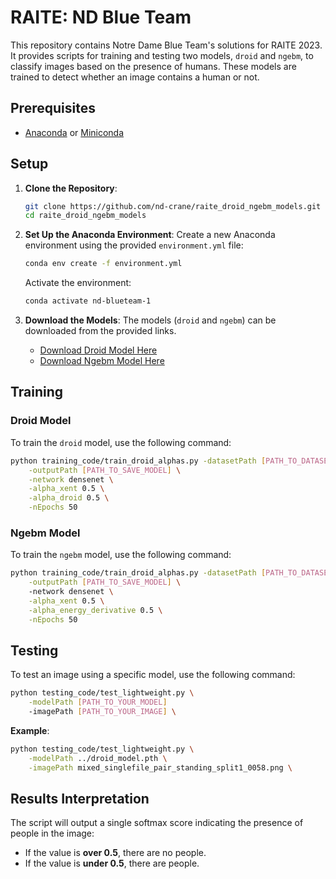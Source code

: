 # RAITE: ND Blue Team


This repository contains Notre Dame Blue Team's solutions for RAITE 2023.
It provides scripts for training and testing two models, `droid` and `ngebm`, to classify images based on the presence of humans. These models are trained to detect whether an image contains a human or not.


## Prerequisites

- [Anaconda](https://www.anaconda.com/products/distribution) or [Miniconda](https://docs.conda.io/en/latest/miniconda.html)

## Setup

1. **Clone the Repository**:
   ```bash
   git clone https://github.com/nd-crane/raite_droid_ngebm_models.git
   cd raite_droid_ngebm_models
   ```

2. **Set Up the Anaconda Environment**:
   Create a new Anaconda environment using the provided `environment.yml` file:
   ```bash
   conda env create -f environment.yml
   ```

   Activate the environment:
   ```bash
   conda activate nd-blueteam-1
   ```

3. **Download the Models**:
   The models (`droid` and `ngebm`) can be downloaded from the provided links.

   - [Download Droid Model Here](https://drive.google.com/file/d/1xn6oMd0DEU7Ib6TXgLKgyeKOn9zjiXQj/view?usp=sharing)
   - [Download Ngebm Model Here](https://drive.google.com/file/d/1T7th1PsvMMetXPxq3o6NswhXdfypMcBk/view?usp=sharing)

## Training

### Droid Model
To train the `droid` model, use the following command:

```bash
python training_code/train_droid_alphas.py -datasetPath [PATH_TO_DATASET] \
    -outputPath [PATH_TO_SAVE_MODEL] \
    -network densenet \
    -alpha_xent 0.5 \
    -alpha_droid 0.5 \
    -nEpochs 50
```

### Ngebm Model
To train the `ngebm` model, use the following command:

```bash
python training_code/train_droid_alphas.py -datasetPath [PATH_TO_DATASET] \
    -outputPath [PATH_TO_SAVE_MODEL] \ 
    -network densenet \
    -alpha_xent 0.5 \
    -alpha_energy_derivative 0.5 \
    -nEpochs 50
```


## Testing

To test an image using a specific model, use the following command:

```bash
python testing_code/test_lightweight.py \
    -modelPath [PATH_TO_YOUR_MODEL]
    -imagePath [PATH_TO_YOUR_IMAGE] \
```

**Example**:
```bash
python testing_code/test_lightweight.py \
    -modelPath ../droid_model.pth \
    -imagePath mixed_singlefile_pair_standing_split1_0058.png \

```


## Results Interpretation

The script will output a single softmax score indicating the presence of people in the image:

- If the value is **over 0.5**, there are no people.
- If the value is **under 0.5**, there are people.
